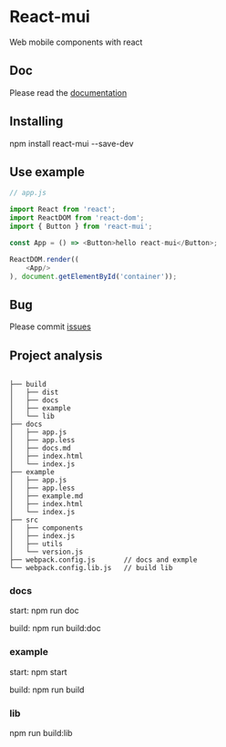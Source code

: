 # React-mui

Web mobile components with react

## Doc

Please read the [documentation](https://shengkevin.github.io/react-mui/)

## Installing

npm install react-mui --save-dev

## Use example

```javascript
// app.js

import React from 'react';
import ReactDOM from 'react-dom';
import { Button } from 'react-mui';

const App = () => <Button>hello react-mui</Button>;

ReactDOM.render((
    <App/>
), document.getElementById('container'));

```

## Bug

Please commit [issues](https://github.com/shengKevin/react-mui/issues)

## Project analysis

```

├── build
│   ├── dist
│   ├── docs
│   ├── example
│   └── lib
├── docs
│   ├── app.js
│   ├── app.less
│   ├── docs.md
│   ├── index.html
│   └── index.js
├── example
│   ├── app.js
│   ├── app.less
│   ├── example.md
│   ├── index.html
│   └── index.js
├── src
│   ├── components
│   ├── index.js
│   ├── utils
│   └── version.js
├── webpack.config.js       // docs and exmple
└── webpack.config.lib.js   // build lib

```
### docs
start: npm run doc

build: npm run build:doc
### example 
start: npm start

build: npm run build 
### lib
npm run build:lib
